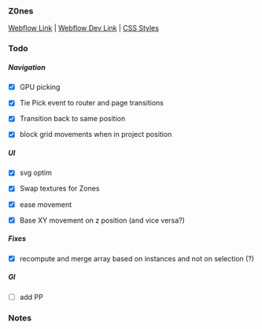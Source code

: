 ### Z0nes

[Webflow Link](https://z0nes.webflow.io/) |
[Webflow Dev Link](https://webflow.com/design/z0nes) |
[CSS Styles](https://codesandbox.io/s/z0nes-relay-2bv8mz)

### Todo

##### Navigation

- [x] GPU picking
- [x] Tie Pick event to router and page transitions

- [x] Transition back to same position
- [x] block grid movements when in project position

##### UI

- [x] svg optim

- [x] Swap textures for Zones

- [x] ease movement
- [x] Base XY movement on z position (and vice versa?)

##### Fixes

- [x] recompute and merge array based on instances and not on selection (?)

##### Gl

- [ ] add PP

### Notes
